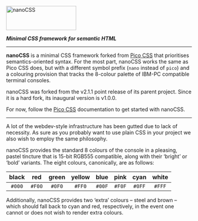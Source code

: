 <p>
<picture>
<source media="(prefers-color-scheme: dark)"
srcset="https://cdn.tohoku.ac/nanocss-dark.svg" />
<source media="(prefers-color-scheme: light)"
srcset="https://cdn.tohoku.ac/nanocss-light.svg" />
<img alt="nanoCSS" src="https://cdn.tohoku.ac/nanocss-light.svg"
width="190" height="66" />
</picture>
</p>

_**Minimal CSS framework for semantic HTML**_

-----

**nanoCSS** is a minimal CSS framework forked from [Pico CSS][1] that
prioritises semantics-oriented syntax. For the most part, nanoCSS works
the same as Pico CSS does, but with a different symbol prefix (`nano`
instead of `pico`) and a colouring provision that tracks the 8-colour
palette of IBM-PC compatible terminal consoles.

nanoCSS was forked from the v2.1.1 point release of its parent project.
Since it is a hard fork, its inaugural version is v1.0.0.

For now, follow the [Pico CSS][2] documentation to get started with
nanoCSS.

-----

A lot of the webdev-style infrastructure has been gutted due to lack of
necessity. As sure as you probably want to use plain CSS in your project
we also wish to employ the same philosophy.

nanoCSS provides the standard 8 colours of the console in a pleasing,
pastel tincture that is 15-bit RGB555 compatible, along with their
&lsquo;bright&rsquo; or &lsquo;bold&rsquo; variants. The eight colours,
canonically, are as follows:

| black  |  red   | green  | yellow |  blue  |  pink  |  cyan  | white |
|:------:|:------:|:------:|:------:|:------:|:------:|:------:|:-----:|
| `#000` | `#F00` | `#0F0` | `#FF0` | `#00F` | `#F0F` | `#0FF` | `#FFF`|

Additionally, nanoCSS provides two &lsquo;extra&rsquo; colours &ndash;
steel and brown &ndash; which should fall back to cyan and red,
respectively, in the event one cannot or does not wish to render extra
colours.

[1]: https://github.com/picocss/pico
[2]: https://picocss.com/docs
